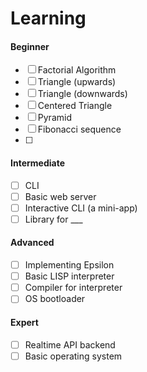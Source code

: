 # Learning

#### Beginner

- [ ] Factorial Algorithm
- [ ] Triangle (upwards)
- [ ] Triangle (downwards)
- [ ] Centered Triangle
- [ ] Pyramid
- [ ] Fibonacci sequence
- [ ] 

#### Intermediate

- [ ] CLI
- [ ] Basic web server
- [ ] Interactive CLI (a mini-app)
- [ ] Library for ___

#### Advanced

- [ ] Implementing Epsilon
- [ ] Basic LISP interpreter
- [ ] Compiler for interpreter
- [ ] OS bootloader

#### Expert

- [ ] Realtime API backend
- [ ] Basic operating system